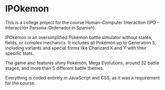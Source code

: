 # IPOkemon
This is a college project for the course Human-Computer Interaction (IPO – Interacción Persona-Ordenador in Spanish).

IPOkemon is an oversimplified Pokémon battle simulator without states, fields, or complex mechanics. It includes all Pokémon up to Generation 5, including variants and special forms like Charizard X and Y with their specific stats.

The game also features shiny Pokémon, Mega Evolutions, around 32 battle stages, and more than 5 different battle themes.

Everything is coded entirely in JavaScript and CSS, as it was a requirement for the course.
